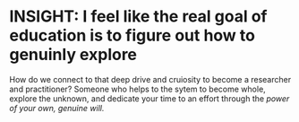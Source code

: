 # INSIGHT: I feel like the real goal of education is to figure out how to genuinly explore

How do we connect to that deep drive and cruiosity to become a researcher and practitioner? Someone who helps to the sytem to become whole, explore the unknown, and dedicate your time to an effort through the *power of your own, genuine will.*